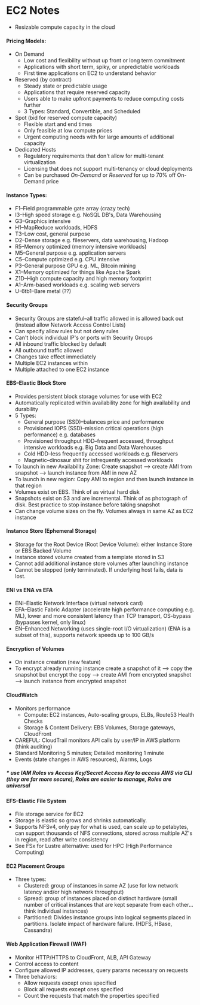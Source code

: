 # EC2 Notes

* Resizable compute capacity in the cloud


#### Pricing Models:

* On Demand
  * Low cost and flexibility without up front or long term commitment
  * Applications with short term, spiky, or unpredictable workloads
  * First time applications on EC2 to understand behavior
* Reserved (by contract)
  * Steady state or predictable usage
  * Applications that require reserved capacity
  * Users able to make upfront payments to reduce computing costs further
  * 3 Types: Standard, Convertible, and Scheduled
* Spot (bid for reserved compute capacity)
  * Flexible start and end times
  * Only feasible at low compute prices
  * Urgent computing needs with for large amounts of additional capacity
* Dedicated Hosts
  * Regulatory requirements that don't allow for multi-tenant virtualization
  * Licensing that does not support multi-tenancy or cloud deployments
  * Can be purchased *On-Demand* or *Reserved* for up to 70% off On-Demand price

#### Instance Types:

* F1–Field programmable gate array (crazy tech)
* I3–High speed storage e.g. NoSQL DB's, Data Warehousing
* G3–Graphics intensive
* H1–MapReduce workloads, HDFS
* T3–Low cost, general purpose
* D2–Dense storage e.g. fileservers, data warehousing, Hadoop
* R5–Memory optimized (memory intensive workloads)
* M5–General purpose e.g. application servers
* C5–Compute optimized e.g. CPU intensive
* P3–General purpose GPU e.g. ML, Bitcoin mining
* X1–Memory optimized for things like Apache Spark
* Z1D–High compute capacity and high memory footprint
* A1–Arm-based workloads e.g. scaling web servers
* U-6tb1–Bare metal (??)

#### Security Groups

* Security Groups are stateful–all traffic allowed in is allowed back out (instead allow Network Access Control Lists)
* Can specify allow rules but not deny rules
* Can't block individual IP's or ports with Security Groups
* All inbound traffic blocked by default
* All outbound traffic allowed
* Changes take effect immediately
* Multiple EC2 instances within
* Multiple attached to one EC2 instance

#### EBS–Elastic Block Store

* Provides persistent block storage volumes for use with EC2
* Automatically replicated within availability zone for high availability and durability
* 5 Types:
  * General purpose (SSD)–balances price and performance
  * Provisioned IOPS (SSD)–mission critical operations (high performance) e.g. databases
  * Provisioned throughput HDD–frequent accessed, throughput intensive workloads e.g. Big Data and Data Warehouses
  * Cold HDD–less frequently accessed workloads e.g. fileservers
  * Magnetic–dinosaur shit for infrequently accessed workloads
* To launch in new Availability Zone: Create snapshot —> create AMI from snapshot —> launch instance from AMI in new AZ
* To launch in new region: Copy AMI to region and then launch instance in that region
* Volumes exist on EBS. Think of as virtual hard disk
* Snapshots exist on S3 and are incremental. Think of as photograph of disk. Best practice to stop instance before taking snapshot
* Can change volume sizes on the fly. Volumes always in same AZ as EC2 instance

#### Instance Store (Ephemeral Storage)

* Storage for the Root Device (Root Device Volume): either Instance Store or EBS Backed Volume
* Instance stored volume created from a template stored in S3
* Cannot add additional instance store volumes after launching instance
* Cannot be stopped (only terminated). If underlying host fails, data is lost.

#### ENI vs ENA vs EFA

* ENI–Elastic Network Interface (virtual network card)
* EFA–Elastic Fabric Adapter (accelerate high performance computing e.g. ML), lower and more consistent latency than TCP transport, OS-bypass (bypasses kernel, only linux)
* EN–Enhanced Networking (uses single-root I/O virtualization) (ENA is a subset of this), supports network speeds up to 100 GB/s

#### Encryption of Volumes

* On instance creation (new feature)
* To encrypt already running instance create a snapshot of it –> copy the snapshot but encrypt the copy –> create AMI from encrypted snapshot –> launch instance from encrypted snapshot

#### CloudWatch

* Monitors performance
  * Compute: EC2 instances, Auto-scaling groups, ELBs, Route53 Health Checks
  * Storage & Content Delivery: EBS Volumes, Storage gateways, CloudFront
* CAREFUL: CloudTrail monitors API calls by user/IP in AWS platform (think auditing)
* Standard Monitoring 5 minutes; Detailed monitoring 1 minute
* Events (state changes in AWS resources), Alarms, Logs

##### * use IAM Roles vs Access Key/Secret Access Key to access AWS via CLI (they are far more secure), Roles are easier to manage, Roles are universal

#### EFS–Elastic File System

* File storage service for EC2
* Storage is elastic so grows and shrinks automatically.
* Supports NFSv4, only pay for what is used, can scale up to petabytes, can support thousands of NFS connections, stored across multiple AZ's in region, read after write consistency
* See FSx for Lustre alternative: used for HPC (High Performance Computing)

#### EC2 Placement Groups

* Three types:
  * Clustered: group of instances in same AZ (use for low network latency and/or high network throughput)
  * Spread: group of instances placed on distinct hardware (small number of critical instances that are kept separate from each other... think individual instances)
  * Partitioned: Divides instance groups into logical segments placed in partitions. Isolate impact of hardware failure. (HDFS, HBase, Cassandra)

#### Web Application Firewall (WAF)

* Monitor HTTP/HTTPS to CloudFront, ALB, API Gateway
* Control access to content
* Configure allowed IP addresses, query params necessary on requests
* Three behaviors:
  * Allow requests except ones specified
  * Block all requests except ones specified
  * Count the requests that match the properties specified
